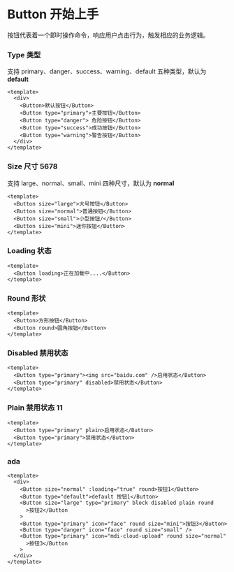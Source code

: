 # Button 开始上手

按钮代表着一个即时操作命令，响应用户点击行为，触发相应的业务逻辑。

### Type 类型

支持 primary、danger、success、warning、default 五种类型，默认为 **default**

```vue demo
<template>
  <div>
    <Button>默认按钮</Button>
    <Button type="primary">主要按钮</Button>
    <Button type="danger"> 危险按钮</Button>
    <Button type="success">成功按钮</Button>
    <Button type="warning">警告按钮</Button>
  </div>
</template>
```

### Size 尺寸 5678

支持 large、normal、small、mini 四种尺寸，默认为 **normal**

```vue demo
<template>
  <Button size="large">大号按钮</Button>
  <Button size="normal">普通按钮</Button>
  <Button size="small">小型按钮/</Button>
  <Button size="mini">迷你按钮</Button>
</template>
```

### Loading 状态

```vue demo
<template>
  <Button loading>正在加载中....</Button>
</template>
```

### Round 形状

```vue demo
<template>
  <Button>方形按钮</Button>
  <Button round>圆角按钮</Button>
</template>
```

### Disabled 禁用状态

```vue demo
<template>
  <Button type="primary"><img src="baidu.com" />启用状态</Button>
  <Button type="primary" disabled>禁用状态</Button>
</template>
```

### Plain 禁用状态 11

```vue demo
<template>
  <Button type="primary" plain>启用状态</Button>
  <Button type="primary">禁用状态</Button>
</template>
```

### ada

```vue demo
<template>
  <div>
    <Button size="normal" :loading="true" round>按钮1</Button>
    <Button type="default">default 按钮1</Button>
    <Button size="large" type="primary" block disabled plain round
      >按钮2</Button
    >
    <Button type="primary" icon="face" round size="mini">按钮3</Button>
    <Button type="danger" icon="face" round size="small" />
    <Button type="primary" icon="mdi-cloud-upload" round size="normal"
      >按钮3</Button
    >
  </div>
</template>
```
